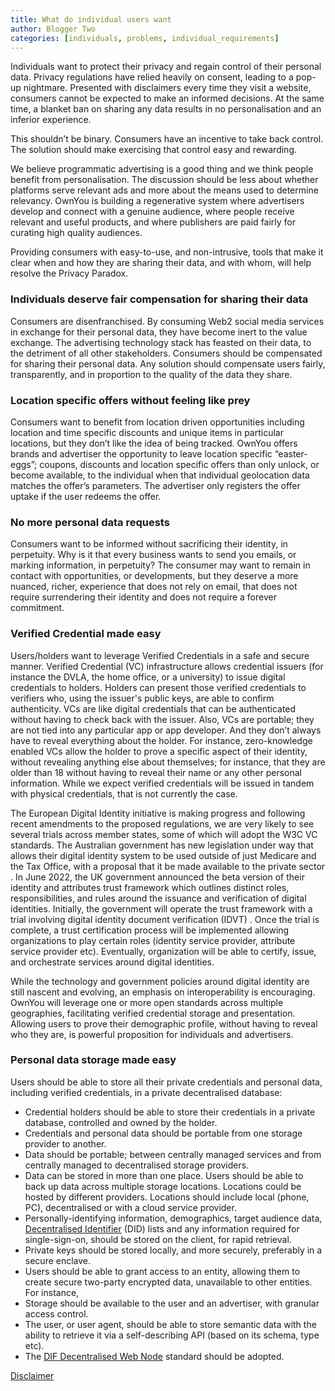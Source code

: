 ```yaml
---
title: What do individual users want
author: Blogger Two
categories: [individuals, problems, individual_requirements]
---
```


Individuals want to protect their privacy and regain control of their personal data. Privacy regulations have relied heavily on consent, leading to a pop-up nightmare. Presented with disclaimers every time they visit a website, consumers cannot be expected to make an informed decisions. At the same time, a blanket ban on sharing any data results in no personalisation and an inferior experience.

This shouldn’t be binary. Consumers have an incentive to take back control. The solution should make exercising that control easy and rewarding.

We believe programmatic advertising is a good thing and we think people benefit from personalisation. The discussion should be less about whether platforms serve relevant ads and more about the means used to determine relevancy. OwnYou is building a regenerative system where advertisers develop and connect with a genuine audience, where people receive relevant and useful products, and where publishers are paid fairly for curating high quality audiences.

Providing consumers with easy-to-use, and non-intrusive, tools that make it clear when and how they are sharing their data, and with whom, will help resolve the Privacy Paradox.

### Individuals deserve fair compensation for sharing their data

Consumers are disenfranchised. By consuming Web2 social media services in exchange for their personal data, they have become inert to the value exchange. The advertising technology stack has feasted on their data, to the detriment of all other stakeholders. Consumers should be compensated for sharing their personal data. Any solution should compensate users fairly, transparently, and in proportion to the quality of the data they share.

### Location specific offers without feeling like prey

Consumers want to benefit from location driven opportunities including location and time specific discounts and unique items in particular locations, but they don’t like the idea of being tracked. OwnYou offers brands and advertiser the opportunity to leave location specific “easter-eggs”; coupons, discounts and location specific offers than only unlock, or become available, to the individual when that individual geolocation data matches the offer’s parameters. The advertiser only registers the offer uptake if the user redeems the offer.

### No more personal data requests

Consumers want to be informed without sacrificing their identity, in perpetuity. Why is it that every business wants to send you emails, or marking information, in perpetuity? The consumer may want to remain in contact with opportunities, or developments, but they deserve a more nuanced, richer, experience that does not rely on email, that does not require surrendering their identity and does not require a forever commitment.

### Verified Credential made easy

Users/holders want to leverage Verified Credentials in a safe and secure manner. Verified Credential (VC) infrastructure allows credential issuers (for instance the DVLA, the home office, or a university) to issue digital credentials to holders. Holders can present those verified credentials to verifiers who, using the issuer's public keys, are able to confirm authenticity. VCs are like digital credentials that can be authenticated without having to check back with the issuer. Also, VCs are portable; they are not tied into any particular app or app developer. And they don’t always have to reveal everything about the holder. For instance, zero-knowledge enabled VCs allow the holder to prove a specific aspect of their identity, without revealing anything else about themselves; for instance, that they are older than 18 without having to reveal their name or any other personal information. While we expect verified credentials will be issued in tandem with physical credentials, that is not currently the case.

The European Digital Identity initiative is making progress and following recent amendments to the proposed regulations, we are very likely to see several trials across member states, some of which will adopt the W3C VC standards. The Australian government has new legislation under way that allows their digital identity system to be used outside of just Medicare and the Tax Office, with a proposal that it be made available to the private sector . In June 2022, the UK government announced the beta version of their identity and attributes trust framework which outlines distinct roles, responsibilities, and rules around the issuance and verification of digital identities. Initially, the government will operate the trust framework with a trial involving digital identity document verification (IDVT) . Once the trial is complete, a trust certification process will be implemented allowing organizations to play certain roles (identity service provider, attribute service provider etc). Eventually, organization will be able to certify, issue, and orchestrate services around digital identities.

While the technology and government policies around digital identity are still nascent and evolving, an emphasis on interoperability is encouraging. OwnYou will leverage one or more open standards across multiple geographies, facilitating verified credential storage and presentation. Allowing users to prove their demographic profile, without having to reveal who they are, is powerful proposition for individuals and advertisers.

### Personal data storage made easy

Users should be able to store all their private credentials and personal data, including verified credentials, in a private decentralised database:

- Credential holders should be able to store their credentials in a private database, controlled and owned by the holder.
- Credentials and personal data should be portable from one storage provider to another.
- Data should be portable; between centrally managed services and from centrally managed to decentralised storage providers.
- Data can be stored in more than one place. Users should be able to back up data across multiple storage locations. Locations could be hosted by different providers. Locations should include local (phone, PC), decentralised or with a cloud service provider.
- Personally-identifying information, demographics, target audience data, <a href="https://w3c-ccg.github.io/did-primer/#did-documents" target="_blank">Decentralised Identifier</a> (DID) lists and any information required for single-sign-on, should be stored on the client, for rapid retrieval.
- Private keys should be stored locally, and more securely, preferably in a secure enclave.
- Users should be able to grant access to an entity, allowing them to create secure two-party encrypted data, unavailable to other entities. For instance,
- Storage should be available to the user and an advertiser, with granular access control.
- The user, or user agent, should be able to store semantic data with the ability to retrieve it via a self-describing API (based on its schema, type etc).
- The <a href="https://identity.foundation/decentralized-web-node/spec/" target="_blank">DIF Decentralised Web Node</a> standard should be adopted.

[Disclaimer](/disclaimer/)
